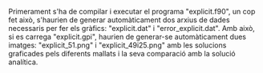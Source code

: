 Primerament s'ha de compilar i executar el programa "explicit.f90", un cop fet això, s'haurien de generar automàticament dos arxius de dades necessaris per fer els gràfics: "explicit.dat" i "error_explicit.dat". Amb això, si es carrega "explicit.gpi", haurien de generar-se automàticament dues imatges: "explicit_51.png" i "explicit_49i25.png" amb les solucions graficades pels diferents mallats i la seva comparació amb la solució analítica.
